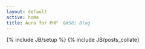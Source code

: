 ```yaml
---
layout: default
active: home
title: Aura for PHP  &#58; Blog
---
```


{% include JB/setup %}
{% include JB/posts_collate}
